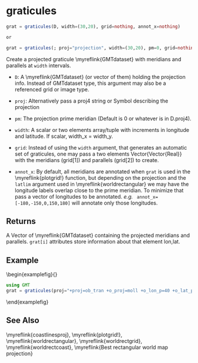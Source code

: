 # graticules

```julia
grat = graticules(D, width=(30,20), grid=nothing, annot_x=nothing)

or

grat = graticules(; proj="projection", width=(30,20), pm=0, grid=nothing, annot_x=nothing)
```

Create a projected graticule \myreflink{GMTdataset} with meridians and parallels at `width` intervals.

- `D`: A \myreflink{GMTdataset} (or vector of them) holding the projection info. Instead of GMTdataset type, this
  argument may also be a referenced grid or image type.

- `proj`: Alternatively pass a proj4 string or Symbol describing the projection

- `pm`: The projection prime meridian (Default is 0 or whatever is in D.proj4).

- `width`: A scalar or two elements array/tuple with increments in longitude and latitude. If scalar, width_x = width_y.

- `grid`: Instead of using the `width` argument, that generates an automatic set of graticules, one may pass
  a two elements Vector{Vector{Real}} with the meridians (grid[1]) and parallels (grid[2]) to create.

- `annot_x`: By default, all meridians are annotated when `grat` is used in the \myreflink{plotgrid!} function, but
  depending on the projection and the `latlim` argument used in \myreflink{worldrectangular} we may have the longitude
  labels overlap close to the prime meridian. To minimize that pass a vector of longitudes to be annotated.
  *e.g.* ` annot_x=[-180,-150,0,150,180]` will annotate only those longitudes.

Returns
-------

A Vector of \myreflink{GMTdataset} containing the projected meridians and parallels. `grat[i]` attributes store
information about that element lon,lat. 

Example
-------

\begin{examplefig}{}
```julia
using GMT
grat = graticules(proj="+proj=ob_tran +o_proj=moll +o_lon_p=40 +o_lat_p=50 +lon_0=60");
```
\end{examplefig}

See Also
--------

\myreflink{coastlinesproj}, \myreflink{plotgrid!}, \myreflink{worldrectangular}, \myreflink{worldrectgrid}, \myreflink{worldrectcoast},
\myreflink{Best rectangular world map projection}
